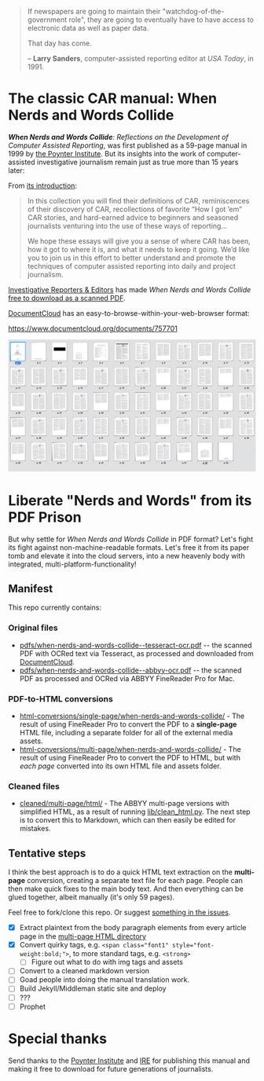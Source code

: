 >  If newspapers are going to maintain their "watchdog-of-the-government role", they are going to eventually have to have access to electronic data as well as paper data.
>  
>  That day has come.
>  
>  &ndash; **Larry Sanders**, computer-assisted reporting editor at _USA Today_, in 1991.


# The classic CAR manual: When Nerds and Words Collide

_**When Nerds and Words Collide**: Reflections on the Development of Computer Assisted Reporting_, was first published as a 59-page manual in 1999 by [the Poynter Institute](http://www.poynter.org). But its insights into the work of computer-assisted investigative journalism remain just as true more than 15 years later:

From [its introduction](https://www.documentcloud.org/documents/757701#document/p8):

> In this collection you will find their definitions of CAR, reminiscences of their discovery of CAR, recollections of favorite “How I got ’em” CAR stories, and hard-earned advice to beginners and seasoned journalists venturing into the use of these ways of reporting...
> 
> We hope these essays will give you a sense of where CAR has been, how it got to where it is, and what it needs to keep it going. We’d like you to join us in this effort to better understand and promote the techniques of computer assisted reporting into daily and project journalism.

[Investigative Reporters & Editors](http://ire.org/) has made *When Nerds and Words Collide* [free to download as a scanned PDF](http://store.ire.org/products/when-nerds-and-words-collide-reflections-on-the-development-of-computer-assisted-reporting). 

[DocumentCloud](https://www.documentcloud.org/documents/757701) has an easy-to-browse-within-your-web-browser format:

https://www.documentcloud.org/documents/757701

<a href="https://www.documentcloud.org/documents/757701"><img src="doccloud-page-previews.png" alt="As previewed on DocumentCloud"></a>



# Liberate "Nerds and Words" from its PDF Prison

But why settle for  *When Nerds and Words Collide* in PDF format? Let's fight its fight against non-machine-readable formats. Let's free it from its paper tomb and elevate it into the cloud servers, into a new heavenly body with  integrated, multi-platform-functionality!

## Manifest

This repo currently contains:

### Original files

- [pdfs/when-nerds-and-words-collide--tesseract-ocr.pdf](pdfs/when-nerds-and-words-collide--tesseract-ocr.pdf) -- the scanned PDF with OCRed text via Tesseract, as processed and downloaded from [DocumentCloud](https://www.documentcloud.org/documents/757701).
- [pdfs/when-nerds-and-words-collide--abbyy-ocr.pdf](pdfs/when-nerds-and-words-collide--abbyy-ocr.pdf) -- the scanned PDF as processed and OCRed via ABBYY FineReader Pro for Mac.

### PDF-to-HTML conversions

- [html-conversions/single-page/when-nerds-and-words-collide/](html-conversions/single-page/when-nerds-and-words-collide/) - The result of using FineReader Pro to convert the PDF to a __single-page__ HTML file, including a separate folder for all of the external media assets.
- [html-conversions/multi-page/when-nerds-and-words-collide/](html-conversions/multi-page/when-nerds-and-words-collide/) - The result of using FineReader Pro to convert the PDF to HTML, but with _each page_ converted into its own HTML file and assets folder.

### Cleaned files

- [cleaned/multi-page/html/](cleaned/multi-page/html/) - The ABBYY multi-page versions with simplified HTML, as a result of running [lib/clean_html.py](lib/clean_html.py). The next step is to convert this to Markdown, which can then easily be edited for mistakes.



## Tentative steps

I think the best approach is to do a quick HTML text extraction on the __multi-page__ conversion, creating a separate text file for each page. People can then make quick fixes to the main body text. And then everything can be glued together, albeit manually (it's only 59 pages).

Feel free to fork/clone this repo. Or suggest [something in the issues](https://github.com/nerdsandwords/poynter-pdf/issues).

- [x] Extract plaintext from the body paragraph elements from every article page in the [multi-page HTML directory](html-conversions/multi-page/when-nerds-and-words-collide/)
- [x] Convert quirky tags, e.g. `<span class="font1" style="font-weight:bold;">`, to more standard tags, e.g. `<strong>`
  - [ ]  Figure out what to do with img tags and assets
- [ ] Convert to a cleaned markdown version 
- [ ] Goad people into doing the manual translation work.
- [ ] Build Jekyll/Middleman static site and deploy
- [ ] ???
- [ ] Prophet

# Special thanks

Send thanks to the [Poynter Institute](http://www.poynter.org/) and [IRE](http://ire.org/) for publishing this manual and making it free to download for future generations of journalists.
